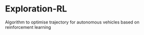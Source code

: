# Exploration-RL
Algorithm to optimise trajectory for autonomous vehicles based on reinforcement learning
